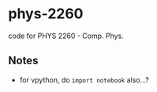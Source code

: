 # phys-2260
code for PHYS 2260 - Comp. Phys.


## Notes
* for vpython, do `import notebook` also...?